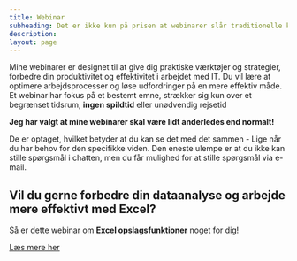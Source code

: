 ```yaml
---
title: Webinar
subheading: Det er ikke kun på prisen at webinarer slår traditionelle kurser
description:
layout: page
---
```


Mine webinarer er designet til at give dig praktiske værktøjer og strategier, forbedre din produktivitet og effektivitet i arbejdet med IT. Du vil lære at optimere arbejdsprocesser og løse udfordringer på en mere effektiv måde. Et webinar har fokus på et bestemt emne, strækker sig kun over et begrænset tidsrum, **ingen spildtid** eller unødvendig rejsetid

**Jeg har valgt at mine webinarer skal være lidt anderledes end normalt!**

De er optaget, hvilket betyder at du kan se det med det sammen - Lige når du har behov for den specifikke viden. Den eneste ulempe er at du ikke kan stille spørgsmål i chatten, men du får mulighed for at stille spørgsmål via e-mail.

## Vil du gerne forbedre din dataanalyse og arbejde mere effektivt med Excel?

Så er dette webinar om **Excel opslagsfunktioner** noget for dig!

[Læs mere her](/webinar/excel-opslagsfunktioner.md)